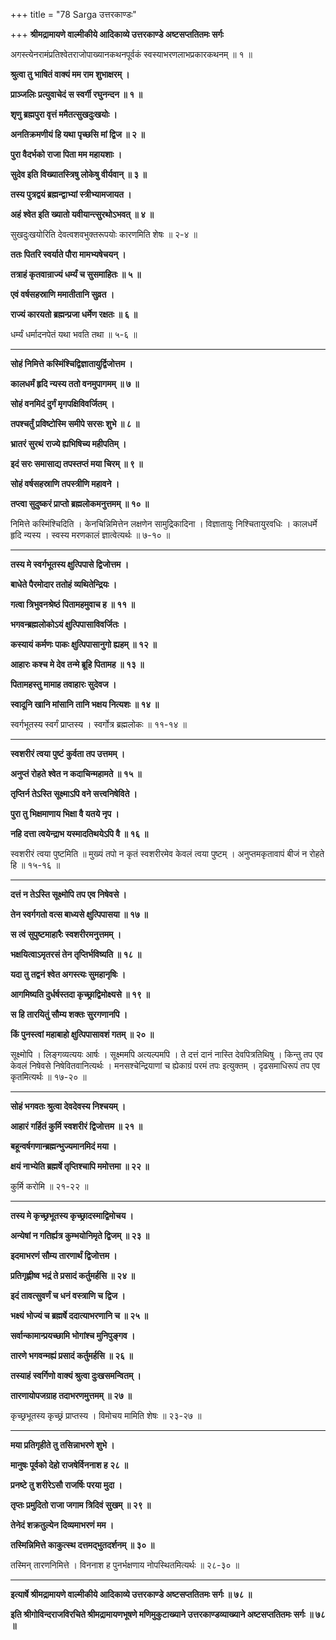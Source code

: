 +++
title = "78 Sarga उत्तरकाण्डः"

+++
**श्रीमद्रामायणे वाल्मीकीये आदिकाव्ये उत्तरकाण्डे अष्टसप्ततितमः सर्गः**

अगस्त्येनरामंप्रतिश्वेतराजोपाख्यानकथनपूर्वकं स्वस्याभरणलाभप्रकारकथनम् ॥ १ ॥

**श्रुत्वा तु भाषितं वाक्यं मम राम शुभाक्षरम् ।**

**प्राञ्जलिः प्रत्युवाचेदं स स्वर्गी रघुनन्दन ॥ १ ॥**

**शृणु ब्रह्मपुरा वृत्तं ममैतत्सुखदुःखयोः ।**

**अनतिक्रमणीयं हि यथा पृच्छसि मां द्विज ॥ २ ॥**

**पुरा वैदर्भको राजा पिता मम महायशाः ।**

**सुदेव इति विख्यातस्त्रिषु लोकेषु वीर्यवान् ॥ ३ ॥**

**तस्य पुत्रद्वयं ब्रह्मन्द्वाभ्यां स्त्रीभ्यामजायत ।**

**अहं श्वेत इति ख्यातो यवीयान्त्सुरथोऽभवत् ॥ ४ ॥**

सुखदुःखयोरिति देवत्वशवभुक्तरूपयोः कारणमिति शेषः ॥ २-४ ॥

**ततः पितरि स्वर्याते पौरा मामभ्यषेचयन् ।**

**तत्राहं कृतवान्राज्यं धर्म्यं च सुसमाहितः ॥ ५ ॥**

**एवं वर्षसहस्राणि ममातीतानि सुव्रत ।**

**राज्यं कारयतो ब्रह्मन्प्रजा धर्मेण रक्षतः ॥ ६ ॥**

धर्म्यं धर्मादनपेतं यथा भवति तथा ॥ ५-६ ॥

****

**सोहं निमित्ते कस्मिंश्चिद्विज्ञातायुर्द्विजोत्तम ।**

**कालधर्मं हृदि न्यस्य ततो वनमुपागमम् ॥ ७ ॥**

**सोहं वनमिदं दुर्गं मृगपक्षिविवर्जितम् ।**

**तपश्चर्तुं प्रविष्टोस्मि समीपे सरसः शुभे ॥ ८ ॥**

**भ्रातरं सुरथं राज्ये ह्यभिषिच्य महीपतिम् ।**

**इदं सरः समासाद्य तपस्तप्तं मया चिरम् ॥ ९ ॥**

**सोहं वर्षसहस्राणि तपस्त्रीणि महावने ।**

**तप्त्वा सुदुष्करं प्राप्तो ब्रह्मलोकमनुत्तमम् ॥ १० ॥**

निमित्ते कस्मिंश्चिदिति । केनचिन्निमित्तेन लक्षणेन सामुद्रिकादिना । विज्ञातायुः निश्चितायुरवधिः । कालधर्मे हृदि न्यस्य । स्वस्य मरणकालं ज्ञात्वेत्यर्थः ॥ ७-१० ॥

****

**तस्य मे स्वर्गभूतस्य क्षुत्पिपासे द्विजोत्तम ।**

**बाधेते पैरमोदार ततोहं व्यथितेन्द्रियः ।**

**गत्वा त्रिभुवनश्रेष्ठं पितामहमुवाच ह ॥ ११ ॥**

**भगवन्ब्रह्मलोकोऽयं क्षुत्पिपासाविवर्जितः ।**

**कस्यायं कर्मणः पाकः क्षुत्पिपासानुगो ह्यहम् ॥ १२ ॥**

**आहारः कश्च मे देव तन्मे ब्रूहि पितामह ॥ १३ ॥**

**पितामहस्तु मामाह तवाहारः सुदेवज ।**

**स्वादूनि खानि मांसानि तानि भक्षय नित्यशः ॥ १४ ॥**

स्वर्गभूतस्य स्वर्गं प्राप्तस्य । स्वर्गोत्र ब्रह्मलोकः ॥ ११-१४ ॥

****

**स्वशरीरं त्वया पुष्टं कुर्वता तप उत्तमम् ।**

**अनुप्तं रोहते श्वेत न कदाचिन्महामते ॥ १५ ॥**

**तृप्तिर्न तेऽस्ति सूक्ष्माऽपि वने सत्त्वनिषेविते ।**

**पुरा तु भिक्षमाणाय भिक्षा वै यतये नृप ।**

**नहि दत्ता त्वयेन्द्राभ यस्मादतिथयेऽपि वै ॥ १६ ॥**

स्वशरीरं त्वया पुष्टमिति ॥ मुख्यं तपो न कृतं स्वशरीरमेव केवलं त्वया पुष्टम् । अनुप्तमकृतावापं बीजं न रोहते हि ॥ १५-१६ ॥

****

**दत्तं न तेऽस्ति सूक्ष्मोपि तप एव निषेवसे ।**

**तेन स्वर्गगतो वत्स बाध्यसे क्षुत्पिपासया ॥ १७ ॥**

**स त्वं सुपुष्टमाहारैः स्वशरीरमनुत्तमम् ।**

**भक्षयित्वाऽमृतरसं तेन तृप्तिर्भविष्यति ॥ १८ ॥**

**यदा तु तद्वनं श्वेत अगस्त्यः सुमहानृषिः ।**

**आगमिष्यति दुर्धर्षस्तदा कृच्छ्राद्विमोक्ष्यसे ॥ १९ ॥**

**स हि तारयितुं सौम्य शक्तः सुरगणानपि ।**

**किं पुनस्त्वां महाबाहो क्षुत्पिपासावशं गतम् ॥ २० ॥**

सूक्ष्मोपि । लिङ्गव्यत्ययः आर्षः । सूक्ष्ममपि अत्यल्पमपि । ते दत्तं दानं नास्ति देवपित्रतिथिषु । किन्तु तप एव केवलं निषेवसे निषेवितवानित्यर्थः । मनसश्चेन्द्रियाणां च ह्येकाग्रं परमं तपः इत्युक्तम् । दृढसमाधिरूपं तप एव कृतमित्यर्थः ॥ १७-२० ॥

****

**सोहं भगवतः श्रुत्वा देवदेवस्य निश्चयम् ।**

**आहारं गर्हितं कुर्मि स्वशरीरं द्विजोत्तम ॥ २१ ॥**

**बहून्वर्षगणान्ब्रह्मन्भुज्यमानमिदं मया ।**

**क्षयं नाभ्येति ब्रह्मर्षे तृप्तिश्चापि ममोत्तमा ॥ २२ ॥**

कुर्मि करोमि ॥ २१-२२ ॥

****

**तस्य मे कृच्छ्रभूतस्य कृच्छ्रादस्माद्विमोचय ।**

**अन्येषां न गतिर्ह्यत्र कुम्भयोनिमृते द्विजम् ॥ २३ ॥**

**इदमाभरणं सौम्य तारणार्थं द्विजोत्तम ।**

**प्रतिगृह्णीष्व भद्रं ते प्रसादं कर्तुमर्हसि ॥ २४ ॥**

**इदं तावत्सुवर्णं च धनं वस्त्राणि च द्विज ।**

**भक्ष्यं भोज्यं च ब्रह्मर्षे ददात्याभरणानि च ॥ २५ ॥**

**सर्वान्कामान्प्रयच्छामि भोगांश्च मुनिपुङ्गव ।**

**तारणे भगवन्मह्यं प्रसादं कर्तुमर्हसि ॥ २६ ॥**

**तस्याहं स्वर्गिणो वाक्यं श्रुत्वा दुःखसमन्वितम् ।**

**तारणायोपजग्राह तदाभरणमुत्तमम् ॥ २७ ॥**

कृच्छ्रभूतस्य कृच्छ्रं प्राप्तस्य । विमोचय मामिति शेषः ॥ २३-२७ ॥

****

**मया प्रतिगृहीते तु तसिन्नाभरणे शुभे ।**

**मानुषः पूर्वको देहो राजषेर्विननाश ह २८ ॥**

**प्रनष्टे तु शरीरेऽसौ राजर्षिः परया मुदा ।**

**तृप्तः प्रमुदितो राजा जगाम त्रिदिवं सुखम् ॥ २९ ॥**

**तेनेदं शक्रतुल्येन दिव्यमाभरणं मम ।**

**तस्मिन्निमित्ते काकुत्स्थ दत्तमद्भुतदर्शनम् ॥ ३० ॥**

तस्मिन् तारणनिमित्ते । विननाश ह पुनर्भक्षणाय नोपस्थितमित्यर्थः ॥ २८-३० ॥

****

**इत्यार्षे श्रीमद्रामायणे वाल्मीकीये आदिकाव्ये उत्तरकाण्डे अष्टसप्ततितमः सर्गः ॥ ७८ ॥**

**इति श्रीगोविन्दराजविरचिते श्रीमद्रामायणभूषणे मणिमुकुटाख्याने उत्तरकाण्डव्याख्याने अष्टसप्ततितमः सर्गः ॥ ७८ ॥**
